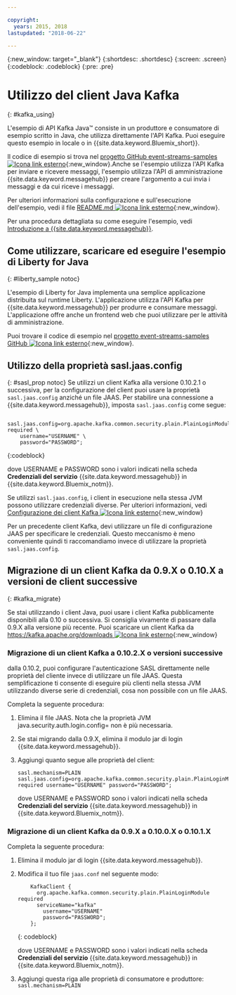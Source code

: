 ```yaml
---

copyright:
  years: 2015, 2018
lastupdated: "2018-06-22"

---
```


{:new_window: target="_blank"}
{:shortdesc: .shortdesc}
{:screen: .screen}
{:codeblock: .codeblock}
{:pre: .pre}

# Utilizzo del client Java Kafka
{: #kafka_using}

<!-- 21/06/18 - removing until some content ready

## To do: instructions for getting started, with links for more information


## To do: simple send source and receive source in-line


## How to use, download, and run the Java Kafka API sample

-->

L'esempio di API Kafka Java&trade; consiste in un produttore e consumatore di esempio scritto in Java, che utilizza direttamente l'API Kafka. Puoi eseguire questo esempio in locale o in {{site.data.keyword.Bluemix_short}}.

Il codice di esempio si trova nel [progetto GitHub event-streams-samples ![Icona link esterno](../../icons/launch-glyph.svg "Icona link esterno")](https://github.com/ibm-messaging/event-streams-samples/tree/master/kafka-java-console-sample){:new_window}.Anche se l'esempio utilizza l'API Kafka per inviare e ricevere messaggi, l'esempio utilizza l'API di amministrazione {{site.data.keyword.messagehub}} per creare l'argomento a cui invia i messaggi e da cui riceve i messaggi.

Per ulteriori informazioni sulla configurazione e sull'esecuzione dell'esempio, vedi il file [README.md ![Icona link esterno](../../icons/launch-glyph.svg "Icona link esterno")](https://github.com/ibm-messaging/event-streams-samples/tree/master/kafka-java-console-sample){:new_window}.

Per una procedura dettagliata su come eseguire l'esempio, vedi [Introduzione a {{site.data.keyword.messagehub}}](/docs/services/EventStreams/index.html#getting_started_steps).

## Come utilizzare, scaricare ed eseguire l'esempio di Liberty for Java
{: #liberty_sample notoc}

L'esempio di Liberty for Java implementa una semplice applicazione distribuita sul runtime Liberty. L'applicazione utilizza l'API Kafka per {{site.data.keyword.messagehub}} per produrre e consumare messaggi.
L'applicazione offre anche un frontend web che puoi utilizzare per le attività di amministrazione.

Puoi trovare il codice di esempio nel [progetto event-streams-samples GitHub ![Icona link esterno](../../icons/launch-glyph.svg "Icona link esterno")](https://github.com/ibm-messaging/event-streams-samples/tree/master/kafka-java-liberty-sample){:new_window}.

<!--
17/10/17 - Karen: following info duplicated at messagehub063 
-->

## Utilizzo della proprietà sasl.jaas.config
{: #sasl_prop notoc}
Se utilizzi un client Kafka alla versione 0.10.2.1 o successiva, per la configurazione del client puoi usare la proprietà <code>sasl.jaas.config</code> anziché un file JAAS. Per stabilire una connessione a {{site.data.keyword.messagehub}}, imposta <code>sasl.jaas.config</code> come segue:
<pre>
<code>    sasl.jaas.config=org.apache.kafka.common.security.plain.PlainLoginModule required \
    username="USERNAME" \
    password="PASSWORD";</code>
</pre>
{:codeblock}

dove USERNAME e PASSWORD sono i valori indicati nella scheda **Credenziali del servizio** {{site.data.keyword.messagehub}} in {{site.data.keyword.Bluemix_notm}}.

Se utilizzi <code>sasl.jaas.config</code>, i client in esecuzione nella stessa JVM possono utilizzare credenziali diverse. Per ulteriori informazioni, vedi
[Configurazione dei client Kafka ![Icona link esterno](../../icons/launch-glyph.svg "Icona link esterno")](http://kafka.apache.org/documentation/#security_sasl_plain_clientconfig){:new_window}

Per un precedente client Kafka, devi utilizzare un file di configurazione JAAS per specificare le credenziali. Questo meccanismo è meno conveniente quindi ti raccomandiamo invece di utilizzare la proprietà <code>sasl.jaas.config</code>.

<!--
23/04/18 - Karen: following migration info on production in messagehub084 
-->

## Migrazione di un client Kafka da 0.9.X o 0.10.X a versioni de client successive
{: #kafka_migrate}


Se stai utilizzando i client Java, puoi usare i client Kafka pubblicamente disponibili
alla 0.10 o successiva. Si consiglia vivamente di passare dalla 0.9.X
alla versione più recente. Puoi scaricare un client Kafka da
[https://kafka.apache.org/downloads ![Icona link esterno](../../icons/launch-glyph.svg "Icona link esterno")](https://kafka.apache.org/downloads){:new_window} 



### Migrazione di un client Kafka a 0.10.2.X o versioni successive

dalla 0.10.2, puoi configurare l'autenticazione SASL direttamente nelle proprietà del cliente invece di utilizzare un file JAAS. Questa semplificazione ti consente di eseguire più clienti nella stessa JVM utilizzando diverse serie di credenziali, cosa non possibile con un file JAAS.

Completa la seguente procedura:

1. Elimina il file JAAS. Nota che la proprietà JVM java.security.auth.login.config=<PATH TO JAAS> non è più necessaria.
2. Se stai migrando dalla 0.9.X, elimina il modulo jar di login {{site.data.keyword.messagehub}}.
2. Aggiungi quanto segue alle proprietà del client:
    ```
	sasl.mechanism=PLAIN
    sasl.jaas.config=org.apache.kafka.common.security.plain.PlainLoginModule required username="USERNAME" password="PASSWORD";
	```

	dove USERNAME e PASSWORD sono i valori indicati nella scheda **Credenziali del servizio** {{site.data.keyword.messagehub}} in {{site.data.keyword.Bluemix_notm}}.
	
	

### Migrazione di un client Kafka da 0.9.X a 0.10.0.X o 0.10.1.X

Completa la seguente procedura:

1. Elimina il modulo jar di login {{site.data.keyword.messagehub}}.
2. Modifica il tuo file <code>jaas.conf</code> nel seguente modo:
    ```
        KafkaClient {
          org.apache.kafka.common.security.plain.PlainLoginModule required
          serviceName="kafka"
            username="USERNAME"
            password="PASSWORD";
        };
    ```
    {: codeblock}

	dove USERNAME e PASSWORD sono i valori indicati nella scheda **Credenziali del servizio** {{site.data.keyword.messagehub}} in {{site.data.keyword.Bluemix_notm}}.
	
3. Aggiungi questa riga alle proprietà di consumatore e produttore: <code>sasl.mechanism=PLAIN</code>
